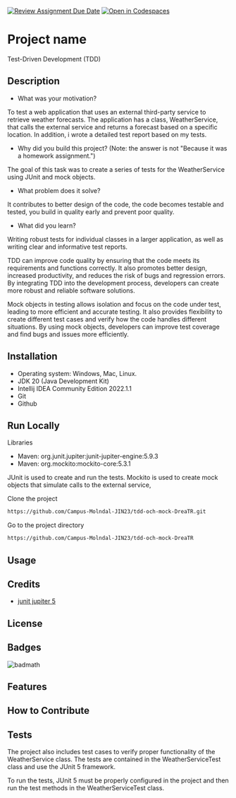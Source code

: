 [![Review Assignment Due Date](https://classroom.github.com/assets/deadline-readme-button-24ddc0f5d75046c5622901739e7c5dd533143b0c8e959d652212380cedb1ea36.svg)](https://classroom.github.com/a/-Un0hjO8)
[![Open in Codespaces](https://classroom.github.com/assets/launch-codespace-7f7980b617ed060a017424585567c406b6ee15c891e84e1186181d67ecf80aa0.svg)](https://classroom.github.com/open-in-codespaces?assignment_repo_id=11285018)
# Project name
Test-Driven Development (TDD)

## Description
- What was your motivation?

To test a web application that uses an external third-party service to retrieve weather forecasts. The application has a class, WeatherService, that calls the external service and returns a forecast based on a specific location. In addition, i wrote a detailed test report based on my tests.

- Why did you build this project? (Note: the answer is not "Because it was a homework assignment.")

The goal of this task was to create a series of tests for the WeatherService using JUnit and mock objects. 

- What problem does it solve?

It contributes to better design of the code, the code becomes testable and tested, you build in quality early and prevent poor quality.

- What did you learn?

Writing robust tests for individual classes in a larger application, as well as writing clear and informative test reports.

TDD can improve code quality by ensuring that the code meets its requirements and functions correctly. It also promotes 
better design, increased productivity, and reduces the risk of bugs and regression errors. By integrating TDD into the 
development process, developers can create more robust and reliable software solutions.

Mock objects in testing allows isolation and focus on the code under test, leading to more efficient and accurate testing. 
It also provides flexibility to create different test cases and verify how the code handles different situations. By using 
mock objects, developers can improve test coverage and find bugs and issues more efficiently.

## Installation
- Operating system: Windows, Mac, Linux.
- JDK 20 (Java Development Kit)
- Intellij IDEA Community Edition 2022.1.1
- Git
- Github

## Run Locally
Libraries
- Maven: org.junit.jupiter:junit-jupiter-engine:5.9.3
- Maven: org.mockito:mockito-core:5.3.1

JUnit is used to create and run the tests. Mockito is used to create mock objects that simulate calls to the external service,

Clone the project
```bash 
https://github.com/Campus-Molndal-JIN23/tdd-och-mock-DreaTR.git
```

Go to the project directory
```bash 
https://github.com/Campus-Molndal-JIN23/tdd-och-mock-DreaTR
```

## Usage

## Credits

* [junit jupiter 5](https://mvnrepository.com/artifact/org.junit.jupiter/junit-jupiter/5.7.0)


## License


## Badges

![badmath](https://img.shields.io/github/languages/top/lernantino/badmath)


## Features


## How to Contribute


## Tests
The project also includes test cases to verify proper 
functionality of the WeatherService class. The tests are 
contained in the WeatherServiceTest class and use the 
JUnit 5 framework.

To run the tests, JUnit 5 must be properly configured in 
the project and then run the test methods in the WeatherServiceTest 
class.
